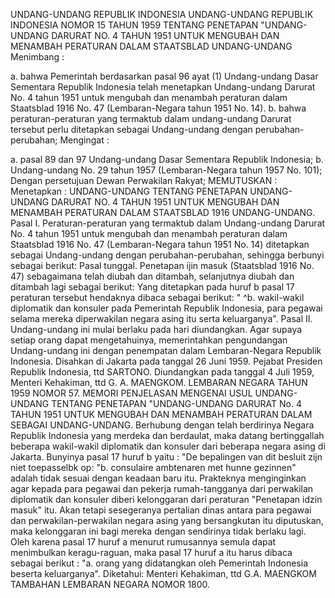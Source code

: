  UNDANG-UNDANG REPUBLIK INDONESIA UNDANG-UNDANG REPUBLIK INDONESIA NOMOR 15 TAHUN 1959 TENTANG PENETAPAN "UNDANG-UNDANG DARURAT NO. 4 TAHUN 1951 UNTUK MENGUBAH DAN MENAMBAH PERATURAN DALAM STAATSBLAD UNDANG-UNDANG
Menimbang :

a. bahwa Pemerintah berdasarkan pasal 96 ayat (1) Undang-undang Dasar Sementara Republik Indonesia telah menetapkan Undang-undang Darurat No. 4 tahun 1951 untuk mengubah dan menambah peraturan dalam Staatsblad 1916 No. 47 (Lembaran-Negara tahun 1951 No. 14).
b. bahwa peraturan-peraturan yang termaktub dalam undang-undang Darurat tersebut perlu ditetapkan sebagai Undang-undang dengan perubahan-perubahan;
Mengingat :

a. pasal 89 dan 97 Undang-undang Dasar Sementara Republik Indonesia;
b. Undang-undang No. 29 tahun 1957 (Lembaran-Negara tahun 1957 No. 101); Dengan persetujuan Dewan Perwakilan Rakyat;
MEMUTUSKAN :
 Menetapkan : UNDANG-UNDANG TENTANG PENETAPAN UNDANG- UNDANG DARURAT NO. 4 TAHUN 1951 UNTUK MENGUBAH DAN MENAMBAH PERATURAN DALAM STAATSBLAD 1916 UNDANG-UNDANG. Pasal I. Peraturan-peraturan yang termaktub dalam Undang-undang Darurat No. 4 tahun 1951 untuk mengubah dan menambah peraturan dalam Staatsblad 1916 No. 47 (Lembaran-Negara tahun 1951 No. 14) ditetapkan sebagai Undang-undang dengan perubahan-perubahan, sehingga berbunyi sebagai berikut: Pasal tunggal. Penetapan ijin masuk (Staatsblad 1916 No. 47) sebagaimana telah diubah dan ditambah, selanjutnya diubah dan ditambah lagi sebagai berikut: Yang ditetapkan pada huruf b pasal 17 peraturan tersebut hendaknya dibaca sebagai berikut: " ^b. wakil-wakil diplomatik dan konsuler pada Pemerintah Republik Indonesia, para pegawai selama mereka diperwakilan negara asing itu serta keluarganya". Pasal II. Undang-undang ini mulai berlaku pada hari diundangkan. Agar supaya setiap orang dapat mengetahuinya, memerintahkan pengundangan Undang-undang ini dengan penempatan dalam Lembaran-Negara Republik Indonesia. Disahkan di Jakarta pada tanggal 26 Juni 1959. Pejabat Presiden Republik Indonesia, ttd SARTONO. Diundangkan pada tanggal 4 Juli 1959, Menteri Kehakiman, ttd G. A. MAENGKOM. LEMBARAN NEGARA TAHUN 1959 NOMOR 57. MEMORI PENJELASAN MENGENAI USUL UNDANG-UNDANG TENTANG PENETAPAN "UNDANG-UNDANG DARURAT No. 4 TAHUN 1951 UNTUK MENGUBAH DAN MENAMBAH PERATURAN DALAM SEBAGAI UNDANG-UNDANG. Berhubung dengan telah berdirinya Negara Republik Indonesia yang merdeka dan berdaulat, maka datang bertinggallah beberapa wakil-wakil diplomatik dan konsuler dari beberapa negara asing di Jakarta. Bunyinya pasal 17 huruf b yaitu : "De bepalingen van dit besluit zijn niet toepasselbk op: "b. consulaire ambtenaren met hunne gezinnen" adalah tidak sesuai dengan keadaan baru itu. Prakteknya menginginkan agar kepada para pegawai dan pekerja rumah-tangganya dari perwakilan diplomatik dan konsuler diberi kelonggaran dari peraturan "Penetapan idzin masuk" itu. Akan tetapi sesegeranya pertalian dinas antara para pegawai dan perwakilan-perwakilan negara asing yang bersangkutan itu diputuskan, maka kelonggaran ini bagi mereka dengan sendirinya tidak berlaku lagi. Oleh karena pasal 17 huruf a menurut rumusannya semula dapat menimbulkan keragu-raguan, maka pasal 17 huruf a itu harus dibaca sebagai berikut : "a. orang yang didatangkan oleh Pemerintah Indonesia beserta keluarganya". Diketahui: Menteri Kehakiman, ttd G.A. MAENGKOM TAMBAHAN LEMBARAN NEGARA NOMOR 1800.